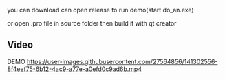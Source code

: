 you can download can open release to run demo(start do_an.exe)

or open .pro file in source folder then build it with qt creator

## Video
 DEMO
https://user-images.githubusercontent.com/27564856/141302556-8f4eef75-6b12-4ac9-a77e-a0efd0c9ad6b.mp4
